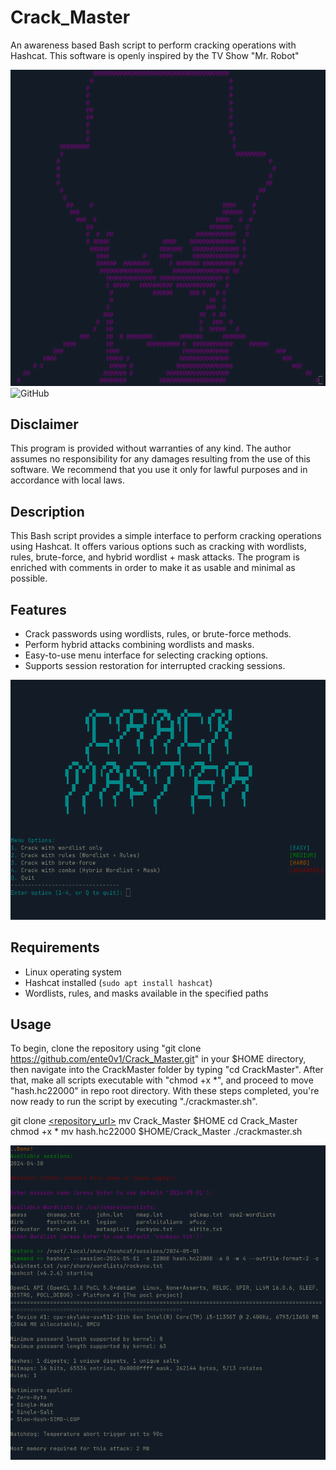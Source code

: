 # Crack_Master
An awareness based Bash script to perform cracking operations with Hashcat. This software is openly inspired by the TV Show "Mr. Robot"

![Test Image](./assets/pennybags.png)
![GitHub](https://img.shields.io/github/license/ente0v1/CrackMaster)


## Disclaimer
This program is provided without warranties of any kind. The author assumes no responsibility for any damages resulting from the use of this software. We recommend that you use it only for lawful purposes and in accordance with local laws.

## Description
This Bash script provides a simple interface to perform cracking operations using Hashcat. It offers various options such as cracking with wordlists, rules, brute-force, and hybrid wordlist + mask attacks. The program is enriched with comments in order to make it as usable and minimal as possible.

## Features
- Crack passwords using wordlists, rules, or brute-force methods.
- Perform hybrid attacks combining wordlists and masks.
- Easy-to-use menu interface for selecting cracking options.
- Supports session restoration for interrupted cracking sessions.


![Test Image](./assets/menu.png)


## Requirements
- Linux operating system
- Hashcat installed (`sudo apt install hashcat`)
- Wordlists, rules, and masks available in the specified paths

## Usage
To begin, clone the repository using "git clone https://github.com/ente0v1/Crack_Master.git" in your $HOME directory, then navigate into the CrackMaster folder by typing "cd CrackMaster". After that, make all scripts executable with "chmod +x *", and proceed to move "hash.hc22000" in repo root directory. With these steps completed, you're now ready to run the script by executing "./crackmaster.sh".


git clone [<repository_url>](https://github.com/ente0v1/Crack_Master.git)
mv Crack_Master $HOME
cd Crack_Master
chmod +x *
mv hash.hc22000 $HOME/Crack_Master
./crackmaster.sh

![Test Image](./assets/action.png)
